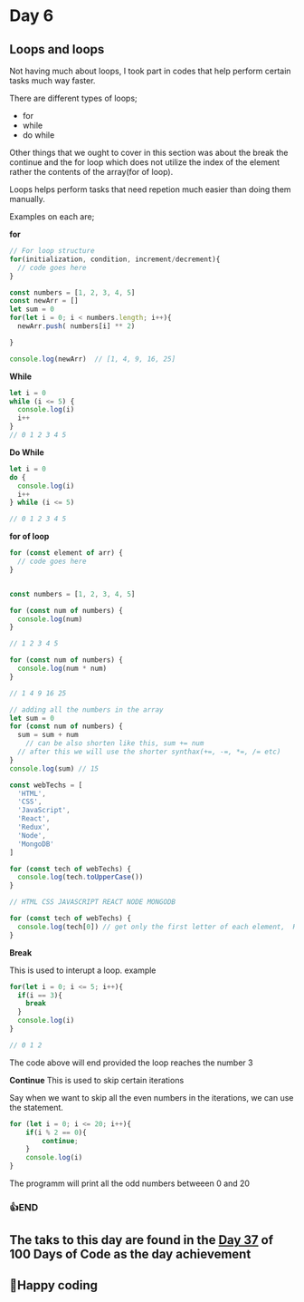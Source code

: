 # Day 6 

## Loops and loops 

Not having much about loops, I took part in codes that help perform certain tasks much way faster.

There are different types of loops;
- for 
- while
- do while

Other things that we ought to cover in this section was about the break the continue and the for loop which does not utilize the index of the element rather the contents of the array(for of loop).

Loops helps perform tasks that need repetion much easier than doing them manually.

Examples on each are;

**for**
```js
// For loop structure
for(initialization, condition, increment/decrement){
  // code goes here
}

const numbers = [1, 2, 3, 4, 5]
const newArr = []
let sum = 0
for(let i = 0; i < numbers.length; i++){
  newArr.push( numbers[i] ** 2)

}

console.log(newArr)  // [1, 4, 9, 16, 25]
```
**While** 
```js
let i = 0
while (i <= 5) {
  console.log(i)
  i++
}
// 0 1 2 3 4 5
```
**Do While**

```js
let i = 0
do {
  console.log(i)
  i++
} while (i <= 5)

// 0 1 2 3 4 5
```

**for of loop**

```js
for (const element of arr) {
  // code goes here
}


const numbers = [1, 2, 3, 4, 5]

for (const num of numbers) {
  console.log(num)
}

// 1 2 3 4 5

for (const num of numbers) {
  console.log(num * num)
}

// 1 4 9 16 25

// adding all the numbers in the array
let sum = 0
for (const num of numbers) {
  sum = sum + num  
	// can be also shorten like this, sum += num
  // after this we will use the shorter synthax(+=, -=, *=, /= etc)
}
console.log(sum) // 15

const webTechs = [
  'HTML',
  'CSS',
  'JavaScript',
  'React',
  'Redux',
  'Node',
  'MongoDB'
]

for (const tech of webTechs) {
  console.log(tech.toUpperCase())
}

// HTML CSS JAVASCRIPT REACT NODE MONGODB

for (const tech of webTechs) {
  console.log(tech[0]) // get only the first letter of each element,  H C J R N M
}

```

**Break**

This is used to interupt a loop.
example
```js
for(let i = 0; i <= 5; i++){
  if(i == 3){
    break
  }
  console.log(i)
}

// 0 1 2
```
The code above will end provided the loop reaches the number 3 

**Continue**
This is used to skip certain iterations 

Say when we want to skip all the even numbers in the iterations, we can use the statement. 
```js
for (let i = 0; i <= 20; i++){
    if(i % 2 == 0){
        continue;
    }
    console.log(i)
}
```
The programm will print all the odd numbers betweeen 0 and 20

### 👍END 

## The taks to this day are found in the [Day 37](../Day_37) of 100 Days of Code as the day achievement 

## 🦾Happy coding